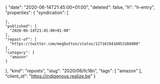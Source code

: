 {
  "date": "2020-06-14T21:45:00+01:00",
  "deleted": false,
  "h": "h-entry",
  "properties": {
    "syndication": [

    ],
    "published": [
      "2020-06-14T21:45:00+01:00"
    ],
    "repost-of": [
      "https://twitter.com/megbutton/status/1271619416053166080"
    ],
    "category": [
      "amazon"
    ]
  },
  "kind": "reposts",
  "slug": "2020/06/fc18n",
  "tags": [
    "amazon"
  ],
  "client_id": "https://indigenous.realize.be"
}
